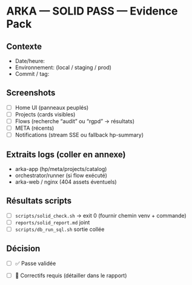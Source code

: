 # ARKA — SOLID PASS — Evidence Pack

## Contexte
- Date/heure:
- Environnement: (local / staging / prod)
- Commit / tag:

## Screenshots
- [ ] Home UI (panneaux peuplés)
- [ ] Projects (cards visibles)
- [ ] Flows (recherche “audit” ou “rgpd” → résultats)
- [ ] META (récents)
- [ ] Notifications (stream SSE ou fallback hp-summary)

## Extraits logs (coller en annexe)
- arka-app (hp/meta/projects/catalog)
- orchestrator/runner (si flow exécuté)
- arka-web / nginx (404 assets éventuels)

## Résultats scripts
- [ ] `scripts/solid_check.sh` → exit 0 (fournir chemin venv + commande)
- [ ] `reports/solid_report.md` joint
- [ ] `scripts/db_run_sql.sh` sortie collée

## Décision
- [ ] ✅ Passe validée
- [ ] 🔧 Correctifs requis (détailler dans le rapport)

